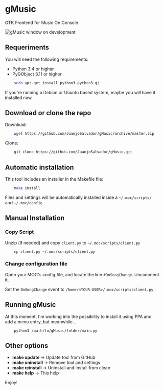 # gMusic

GTK Frontend for Music On Console

![gMusic window on development](https://pbs.twimg.com/media/DbOBgIdX4AIBvJd.png)

## Requeriments

You will need the following requirements:

-   Python 3.4 or higher
-   PyGObject 3.11 or higher

```bash
    sudo apt-get install python3 python3-gi
```

If you're running a Debian or Ubuntu based system, maybe you will have it installed now.

## Download or clone the repo

Download:

```bash
    wget https://github.com/JuanjoSalvador/gMusic/archive/master.zip
```

Clone:

```bash
    git clone https://github.com/JuanjoSalvador/gMusic.git
```

## Automatic installation

This tool includes an installer in the Makefile file:

```bash
    make install
```

Files and settings will be automatically installed inside a `~/.moc/scripts/`
and `~/.moc/config`

## Manual Installation

### Copy Script

Unzip (if needed) and copy `client.py` to `~/.moc/scripts/client.py`

```
    cp client.py ~/.moc/scripts/client.py
```

### Change configuration file

Open your MOC's config file, and locate the line `#OnSongChange`. Uncomment it.

Set the `OnSongChange` event to `/home/<YOUR-USER>/.moc/scripts/client.py`

## Running gMusic

At this moment, I'm working into the possibility to install it using PPA and add a menu entry, but meanwhile...

```python3
    python3 /path/to/gMusic/folder/main.py
```

## Other options
-   **make update** → Update tool from GitHub
-   **make uninstall** → Remove tool and settings
-   **make reinstall** → Uninstall and Install from clean
-   **make help** → This help

Enjoy!
